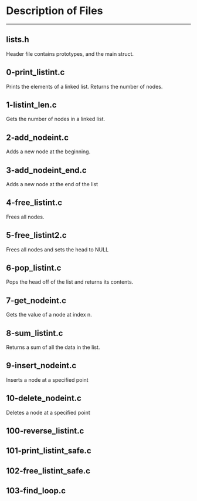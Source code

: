 # Description of Files
***
## lists.h
Header file contains prototypes, and the main struct.
## 0-print_listint.c
Prints the elements of a linked list. Returns the number of nodes.
## 1-listint_len.c
Gets the number of nodes in a linked list.
## 2-add_nodeint.c
Adds a new node at the beginning.
## 3-add_nodeint_end.c
Adds a new node at the end of the list
## 4-free_listint.c
Frees all nodes.
## 5-free_listint2.c
Frees all nodes and sets the head to NULL
## 6-pop_listint.c
Pops the head off of the list and returns its contents.
## 7-get_nodeint.c
Gets the value of a node at index n.
## 8-sum_listint.c
Returns a sum of all the data in the list.
## 9-insert_nodeint.c
Inserts a node at a specified point
## 10-delete_nodeint.c
Deletes a node at a specified point
## 100-reverse_listint.c
## 101-print_listint_safe.c
## 102-free_listint_safe.c
## 103-find_loop.c
